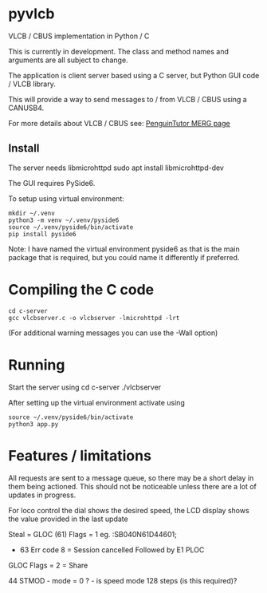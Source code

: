 # pyvlcb
VLCB / CBUS implementation in Python / C

This is currently in development. The class and method names and arguments are all subject to change.

The application is client server based using a C server, but Python GUI code / VLCB library.

This will provide a way to send messages to / from VLCB / CBUS using a CANUSB4.

For more details about VLCB / CBUS see: [PenguinTutor MERG page](https://www.penguintutor.com/projects/merg) 

## Install

The server needs libmicrohttpd
    sudo apt install libmicrohttpd-dev

The GUI requires PySide6.

To setup using virtual environment:

    mkdir ~/.venv
    python3 -m venv ~/.venv/pyside6
    source ~/.venv/pyside6/bin/activate
    pip install pyside6

    
Note: I have named the virtual environment pyside6 as that is the main package that is required, but you could name it differently if preferred.


# Compiling the C code

    cd c-server
    gcc vlcbserver.c -o vlcbserver -lmicrohttpd -lrt
(For additional warning messages you can use the -Wall option)
    

# Running

Start the server using
    cd c-server
    ./vlcbserver


After setting up the virtual environment activate using

    source ~/.venv/pyside6/bin/activate
    python3 app.py 



# Features / limitations

All requests are sent to a message queue, so there may be a short delay in them being actioned. This should not be noticeable
unless there are a lot of updates in progress.

For loco control the dial shows the desired speed, the LCD display shows the value provided in the last update



Steal = GLOC (61) Flags = 1
eg. :SB040N61D44601;

- 63 Err code 8 = Session cancelled
Followed by E1 PLOC


GLOC Flags = 2 = Share

44 STMOD - mode = 0 ? - is speed mode 128 steps (is this required)?
